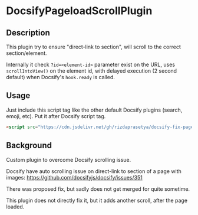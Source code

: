# DocsifyPageloadScrollPlugin

## Description
This plugin try to ensure "direct-link to section", will scroll to the correct section/element.

Internally it check `?id=<element-id>` parameter exist on the URL, uses `scrollIntoView()` on the element id, with delayed execution (2 second default) when Docsify's `hook.ready` is called.


## Usage

Just include this script tag like the other default Docsify plugins (search, emoji, etc). Put it after Docsify script tag.
```html
<script src="https://cdn.jsdelivr.net/gh/rizdaprasetya/docsify-fix-pageload-scroll@master/index.js"></script>
```

## Background

Custom plugin to overcome Docsify scrolling issue.

Docsify have auto scrolling issue on direct-link to section of a page with images: https://github.com/docsifyjs/docsify/issues/351

There was proposed fix, but sadly does not get merged for quite sometime.

This plugin does not directly fix it, but it adds another scroll, after the page loaded.
